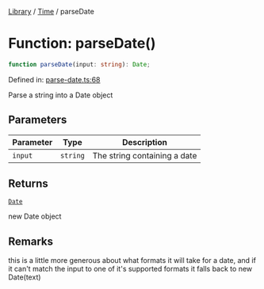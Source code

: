 <!-- markdownlint-disable -->
<!-- cspell: disable -->
[Library](../index.md) / [Time](./index.md) / parseDate

# Function: parseDate()

```ts
function parseDate(input: string): Date;
```

Defined in: [parse-date.ts:68](https://github.com/technobuddha/library/blob/main/src/parse-date.ts#L68)

Parse a string into a Date object

## Parameters

| Parameter | Type | Description |
| ------ | ------ | ------ |
| `input` | `string` | The string containing a date |

## Returns

[`Date`](https://developer.mozilla.org/docs/Web/JavaScript/Reference/Global_Objects/Date)

new Date object

## Remarks

this is a little more generous about what formats it will take for a date, and if it can't match the input to one of it's supported formats it falls
back to new Date(text)

